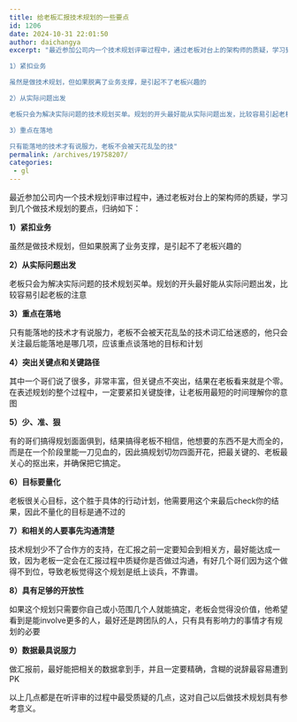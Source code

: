 ```yaml
---
title: 给老板汇报技术规划的一些要点
id: 1206
date: 2024-10-31 22:01:50
author: daichangya
excerpt: "最近参加公司内一个技术规划评审过程中，通过老板对台上的架构师的质疑，学习到几个做技术规划的要点，归纳如下：

1）紧扣业务

虽然是做技术规划，但如果脱离了业务支撑，是引起不了老板兴趣的

2）从实际问题出发

老板只会为解决实际问题的技术规划买单。规划的开头最好能从实际问题出发，比较容易引起老板的注意

3）重点在落地

只有能落地的技术才有说服力，老板不会被天花乱坠的技"
permalink: /archives/19758207/
categories:
 - gl
---
```




最近参加公司内一个技术规划评审过程中，通过老板对台上的架构师的质疑，学习到几个做技术规划的要点，归纳如下：


**1）紧扣业务**


虽然是做技术规划，但如果脱离了业务支撑，是引起不了老板兴趣的


**2）从实际问题出发**


老板只会为解决实际问题的技术规划买单。规划的开头最好能从实际问题出发，比较容易引起老板的注意


**3）重点在落地**


只有能落地的技术才有说服力，老板不会被天花乱坠的技术词汇给迷惑的，他只会关注最后能落地是哪几项，应该重点谈落地的目标和计划


**4）突出关键点和关键路径**


其中一个哥们说了很多，非常丰富，但关键点不突出，结果在老板看来就是个零。在表述规划的整个过程中，一定要紧扣关键旋律，让老板用最短的时间理解你的意图


**5）少、准、狠**


有的哥们搞得规划面面俱到，结果搞得老板不相信，他想要的东西不是大而全的，而是在一个阶段里能一刀见血的，因此搞规划切勿四面开花，把最关键的、老板最关心的抠出来，并确保把它搞定。


**6）目标要量化**


老板很关心目标，这个胜于具体的行动计划，他需要用这个来最后check你的结果，因此不量化的目标是通不过的


**7）和相关的人要事先沟通清楚**


技术规划少不了合作方的支持，在汇报之前一定要知会到相关方，最好能达成一致，因为老板一定会在汇报过程中质疑你是否做过沟通，有好几个哥们因为这个做得不到位，导致老板觉得这个规划是纸上谈兵，不靠谱。


**8）具有足够的开放性**


如果这个规划只需要你自己或小范围几个人就能搞定，老板会觉得没价&#20540;，他希望看到是能involve更多的人，最好还是跨团队的人，只有具有影响力的事情才有规划的必要


**9）数据最具说服力**


做汇报前，最好能把相关的数据拿到手，并且一定要精确，含糊的说辞最容易遭到PK


以上几点都是在听评审的过程中最受质疑的几点，这对自己以后做技术规划具有参考意义。
